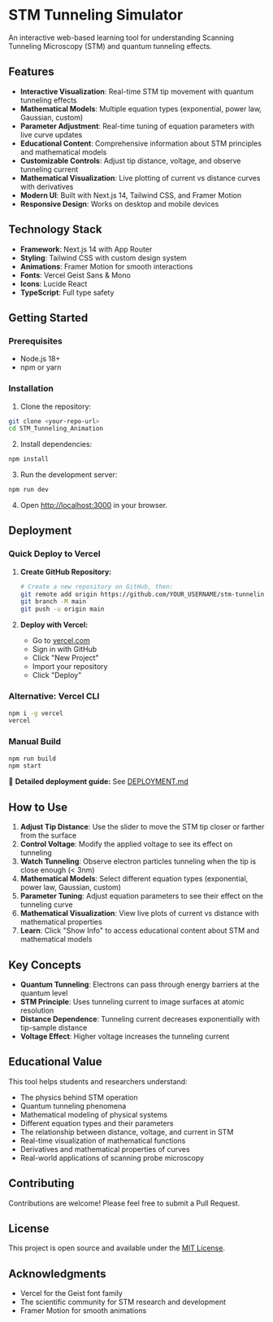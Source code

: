 # STM Tunneling Simulator

An interactive web-based learning tool for understanding Scanning Tunneling Microscopy (STM) and quantum tunneling effects.

## Features

- **Interactive Visualization**: Real-time STM tip movement with quantum tunneling effects
- **Mathematical Models**: Multiple equation types (exponential, power law, Gaussian, custom)
- **Parameter Adjustment**: Real-time tuning of equation parameters with live curve updates
- **Educational Content**: Comprehensive information about STM principles and mathematical models
- **Customizable Controls**: Adjust tip distance, voltage, and observe tunneling current
- **Mathematical Visualization**: Live plotting of current vs distance curves with derivatives
- **Modern UI**: Built with Next.js 14, Tailwind CSS, and Framer Motion
- **Responsive Design**: Works on desktop and mobile devices

## Technology Stack

- **Framework**: Next.js 14 with App Router
- **Styling**: Tailwind CSS with custom design system
- **Animations**: Framer Motion for smooth interactions
- **Fonts**: Vercel Geist Sans & Mono
- **Icons**: Lucide React
- **TypeScript**: Full type safety

## Getting Started

### Prerequisites

- Node.js 18+ 
- npm or yarn

### Installation

1. Clone the repository:
```bash
git clone <your-repo-url>
cd STM_Tunneling_Animation
```

2. Install dependencies:
```bash
npm install
```

3. Run the development server:
```bash
npm run dev
```

4. Open [http://localhost:3000](http://localhost:3000) in your browser.

## Deployment

### Quick Deploy to Vercel

1. **Create GitHub Repository:**
   ```bash
   # Create a new repository on GitHub, then:
   git remote add origin https://github.com/YOUR_USERNAME/stm-tunneling-simulator.git
   git branch -M main
   git push -u origin main
   ```

2. **Deploy with Vercel:**
   - Go to [vercel.com](https://vercel.com)
   - Sign in with GitHub
   - Click "New Project"
   - Import your repository
   - Click "Deploy"

### Alternative: Vercel CLI

```bash
npm i -g vercel
vercel
```

### Manual Build

```bash
npm run build
npm start
```

📖 **Detailed deployment guide:** See [DEPLOYMENT.md](./DEPLOYMENT.md)

## How to Use

1. **Adjust Tip Distance**: Use the slider to move the STM tip closer or farther from the surface
2. **Control Voltage**: Modify the applied voltage to see its effect on tunneling
3. **Watch Tunneling**: Observe electron particles tunneling when the tip is close enough (< 3nm)
4. **Mathematical Models**: Select different equation types (exponential, power law, Gaussian, custom)
5. **Parameter Tuning**: Adjust equation parameters to see their effect on the tunneling curve
6. **Mathematical Visualization**: View live plots of current vs distance with mathematical properties
7. **Learn**: Click "Show Info" to access educational content about STM and mathematical models

## Key Concepts

- **Quantum Tunneling**: Electrons can pass through energy barriers at the quantum level
- **STM Principle**: Uses tunneling current to image surfaces at atomic resolution
- **Distance Dependence**: Tunneling current decreases exponentially with tip-sample distance
- **Voltage Effect**: Higher voltage increases the tunneling current

## Educational Value

This tool helps students and researchers understand:
- The physics behind STM operation
- Quantum tunneling phenomena
- Mathematical modeling of physical systems
- Different equation types and their parameters
- The relationship between distance, voltage, and current in STM
- Real-time visualization of mathematical functions
- Derivatives and mathematical properties of curves
- Real-world applications of scanning probe microscopy

## Contributing

Contributions are welcome! Please feel free to submit a Pull Request.

## License

This project is open source and available under the [MIT License](LICENSE).

## Acknowledgments

- Vercel for the Geist font family
- The scientific community for STM research and development
- Framer Motion for smooth animations
